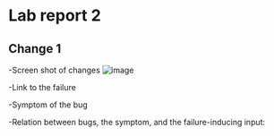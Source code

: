 # Lab report 2

## Change 1
-Screen shot of changes
![image](https://user-images.githubusercontent.com/59184714/164493416-a0d0d688-022a-4241-b90c-9e960c63e463.png)


-Link to the failure

-Symptom of the bug

-Relation between bugs, the symptom, and the failure-inducing input:
